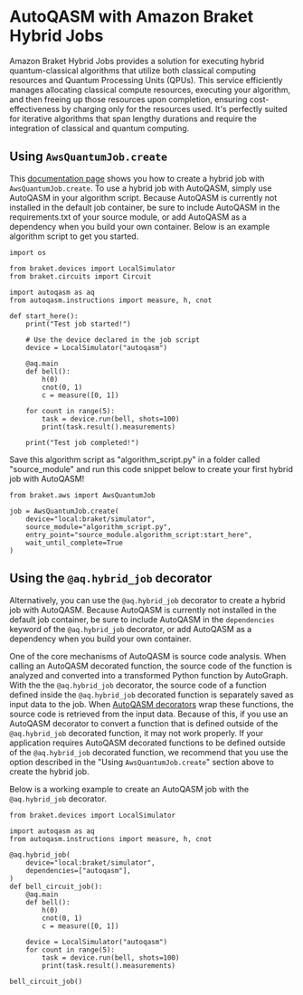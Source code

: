 # AutoQASM with Amazon Braket Hybrid Jobs

Amazon Braket Hybrid Jobs provides a solution for executing hybrid quantum-classical algorithms that utilize both classical computing resources and Quantum Processing Units (QPUs). This service efficiently manages allocating classical compute resources, executing your algorithm, and then freeing up those resources upon completion, ensuring cost-effectiveness by charging only for the resources used. It's perfectly suited for iterative algorithms that span lengthy durations and require the integration of classical and quantum computing.

## Using `AwsQuantumJob.create`

This [documentation page](https://docs.aws.amazon.com/braket/latest/developerguide/braket-jobs-first.html#braket-jobs-first-create) shows you how to create a hybrid job with `AwsQuantumJob.create`. To use a hybrid job with AutoQASM, simply use AutoQASM in your algorithm script. Because AutoQASM is currently not installed in the default job container, be sure to include AutoQASM in the requirements.txt of your source module, or add AutoQASM as a dependency when you build your own container. Below is an example algorithm script to get you started.
```
import os

from braket.devices import LocalSimulator
from braket.circuits import Circuit

import autoqasm as aq
from autoqasm.instructions import measure, h, cnot

def start_here():
    print("Test job started!")

    # Use the device declared in the job script
    device = LocalSimulator("autoqasm")

    @aq.main
    def bell():
        h(0)
        cnot(0, 1)
        c = measure([0, 1])

    for count in range(5):
        task = device.run(bell, shots=100)
        print(task.result().measurements)

    print("Test job completed!")
```

Save this algorithm script as "algorithm_script.py" in a folder called "source_module" and run this code snippet below to create your first hybrid job with AutoQASM!
```
from braket.aws import AwsQuantumJob

job = AwsQuantumJob.create(
    device="local:braket/simulator",
    source_module="algorithm_script.py",
    entry_point="source_module.algorithm_script:start_here",
    wait_until_complete=True
)
```

## Using the `@aq.hybrid_job` decorator

Alternatively, you can use the `@aq.hybrid_job` decorator to create a hybrid job with AutoQASM. Because AutoQASM is currently not installed in the default job container, be sure to include AutoQASM in the `dependencies` keyword of the `@aq.hybrid_job` decorator, or add AutoQASM as a dependency when you build your own container.

One of the core mechanisms of AutoQASM is source code analysis. When calling an AutoQASM decorated function, the source code of the function is analyzed and converted into a transformed Python function by AutoGraph. With the the `@aq.hybrid_job` decorator, the source code of a function defined inside the `@aq.hybrid_job` decorated function is separately saved as input data to the job. When [AutoQASM decorators](decorators.md) wrap these functions, the source code is retrieved from the input data. Because of this, if you use an AutoQASM decorator to convert a function that is defined outside of the `@aq.hybrid_job` decorated function, it may not work properly. If your application requires AutoQASM decorated functions to be defined outside of the `@aq.hybrid_job` decorated function, we recommend that you use the option described in the "Using `AwsQuantumJob.create`" section above to create the hybrid job.

Below is a working example to create an AutoQASM job with the `@aq.hybrid_job` decorator.
```
from braket.devices import LocalSimulator

import autoqasm as aq
from autoqasm.instructions import measure, h, cnot

@aq.hybrid_job(
    device="local:braket/simulator",
    dependencies=["autoqasm"],
) 
def bell_circuit_job():
    @aq.main
    def bell():
        h(0)
        cnot(0, 1)
        c = measure([0, 1])

    device = LocalSimulator("autoqasm")
    for count in range(5):
        task = device.run(bell, shots=100)
        print(task.result().measurements)

bell_circuit_job()
```
